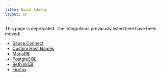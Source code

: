 ```yaml
---
title: Build Addons
layout: en
---
```


This page is deprecated. The integrations previously listed here have been
moved:

- [Sauce Connect](/user/sauce-connect/)
- [Custom Host Names](/user/hosts/)
- [MariaDB](/user/database-setup/#mariadb)
- [PostgreSQL](/user/database-setup/#postgresql)
- [RethinkDB](/user/database-setup/#rethinkdb)
- [Firefox](/user/firefox/)
